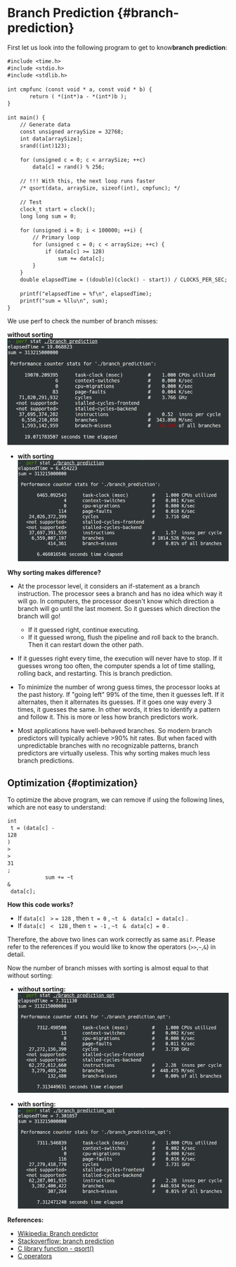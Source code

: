# Branch Prediction {#branch-prediction}

First let us look into the following program to get to know**branch prediction**:

```
#include <time.h>
#include <stdio.h>
#include <stdlib.h>

int cmpfunc (const void * a, const void * b) {
       return ( *(int*)a - *(int*)b );
}

int main() {
    // Generate data
    const unsigned arraySize = 32768;
    int data[arraySize];
    srand((int)123);

    for (unsigned c = 0; c < arraySize; ++c)
        data[c] = rand() % 256;

    // !!! With this, the next loop runs faster
    /* qsort(data, arraySize, sizeof(int), cmpfunc); */

    // Test
    clock_t start = clock();
    long long sum = 0;

    for (unsigned i = 0; i < 100000; ++i) {
        // Primary loop
        for (unsigned c = 0; c < arraySize; ++c) {
            if (data[c] >= 128)
                sum += data[c];
        }
    }
    double elapsedTime = ((double)(clock() - start)) / CLOCKS_PER_SEC;

    printf("elapsedTime = %f\n", elapsedTime);
    printf("sum = %llu\n", sum);
}
```

We use perf to check the number of branch misses:

**without sorting**![](assets/img20.png)

* **with sorting**![](assets/img21.png)

**Why sorting makes difference?**

* At the processor level, it considers an if-statement as a branch instruction. The processor sees a branch and has no idea which way it will go. In computers, the processor doesn't know which direction a branch will go until the last moment. So it guesses which direction the branch will go!

  * If it guessed right, continue executing.
  * If it guessed wrong, flush the pipeline and roll back to the branch. Then it can restart down the other path.

* If it guesses right every time, the execution will never have to stop. If it guesses wrong too often, the computer spends a lot of time stalling, rolling back, and restarting. This is branch prediction.

* To minimize the number of wrong guess times, the processor looks at the past history. If "going left" 99% of the time, then it guesses left. If it alternates, then it alternates its guesses. If it goes one way every 3 times, it guesses the same. In other words, it tries to identify a pattern and follow it. This is more or less how branch predictors work.

* Most applications have well-behaved branches. So modern branch predictors will typically achieve &gt;90% hit rates. But when faced with unpredictable branches with no recognizable patterns, branch predictors are virtually useless. This why sorting makes much less branch predictions.

## Optimization {#optimization}

To optimize the above program, we can remove if using the following lines, which are not easy to understand:

```
int
 t = (data[c] - 
128
) 
>
>
31
;
            sum += ~t 
&
 data[c];

```

**How this code works?**

* If
  `data[c] `
  `>`
  `= 128`
  , then
  `t = 0`
  ,
  `~t `
  `&`
  ` data[c] = data[c]`
  .
* If
  `data[c] `
  `<`
  ` 128`
  , then
  `t = -1`
  ,
  `~t `
  `&`
  ` data[c] = 0`
  .

Therefore, the above two lines can work correctly as same as`if`. Please refer to the references if you would like to know the operators \(`>>`,`~`,`&`\) in detail.

Now the number of branch misses with sorting is almost equal to that without sorting:

* **without sorting:**![](assets/img22.png)

* **with sorting:**![](assets/img23.png)

**References:**

* [Wikipedia: Branch predictor](https://en.wikipedia.org/wiki/Branch_predictor)
* [Stackoverflow: branch prediction](http://stackoverflow.com/questions/11227809/why-is-it-faster-to-process-a-sorted-array-than-an-unsorted-array)
* [C library function - qsort\(\)](https://www.tutorialspoint.com/c_standard_library/c_function_qsort.htm)
* [C operators](https://www.tutorialspoint.com/cprogramming/c_operators.htm)



